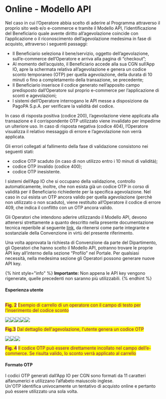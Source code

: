 # Online - Modello API

Nel caso in cui l’Operatore abbia scelto di aderire al Programma attraverso il proprio sito web e/o e-commerce e tramite il Modello API, l’identificazione del Beneficiario quale avente diritto all’agevolazione coincide con l’applicazione o il riconoscimento dell’agevolazione medesima in fase di acquisto, attraverso i seguenti passaggi:

* Il Beneficiario seleziona il bene/servizio, oggetto dell’agevolazione, sull’e-commerce dell’Operatore e arriva alla pagina di “checkout”;&#x20;
* Al momento dell’acquisto, il Beneficiario accede alla sua CGN sull’App IO, apre la schermata relativa all’agevolazione e genera un codice sconto temporaneo (OTP) per quella agevolazione, della durata di 10 minuti o fino a completamento della transazione, se precedente;&#x20;
* Il Beneficiario inserisce il codice generato nell’apposito campo predisposto dall’Operatore sul proprio e-commerce per l’applicazione di sconti e agevolazioni;&#x20;
* I sistemi dell’Operatore interrogano le API messe a disposizione da PagoPA S.p.A. per verificare la validità del codice.

In caso di risposta positiva (codice 200), l’agevolazione viene applicata alla transazione e il corrispondente OTP utilizzato viene invalidato per impedirne un ulteriore uso. In caso di risposta negativa (codice 404), l’Operatore visualizza il relativo messaggio di errore e l’agevolazione non verrà applicata.&#x20;

Gli errori collegati al fallimento della fase di validazione consistono nei seguenti stati:

* codice OTP scaduto (in caso di non utilizzo entro i 10 minuti di validità);&#x20;
* codice OTP invalido (codice 400);&#x20;
* codice OTP inesistente.

I sistemi dell’App IO che si occupano della validazione, controllo automaticamente, inoltre, che non esista già un codice OTP in corso di validità per il Beneficiario richiedente per la specifica agevolazione. Nel caso in cui esista un OTP ancora valido per quella agevolazione (perchè non utilizzato o non scaduto), viene restituito all’Operatore il codice di errore 409, che indica il conflitto con un OTP ancora valido.

Gli Operatori che intendono aderire utilizzando il Modello API, devono attenersi strettamente a quanto descritto nella presente documentazione tecnica reperibile al seguente [link](https://redocly.github.io/redoc/?url=https://raw.githubusercontent.com/pagopa/io-functions-cgn-merchant/master/openapi/index.yaml), da ritenersi come parte integrante e sostanziale della Convenzione in virtù del presente riferimento.

Una volta approvata la richiesta di Convenzione da parte del Dipartimento, gli Operatori che hanno scelto il Modello API, potranno trovare le proprie API key all’interno della sezione “Profilo” nel Portale. Per qualsiasi necessità, nella medesima sezione gli Operatori possono generare nuove API key.

{% hint style="info" %}
**Importante:** Non appena le API key vengono rigenerate, quelle precedenti non saranno più utilizzabili.
{% endhint %}

#### Esperienza utente

<div align="left">

<img src="https://lh4.googleusercontent.com/_iR6quYVoorF1pW26p1O228-EUEZ5gkyMmkBXliPOUvsw23P7STZjajQHnkgNKSPjHHof0CyqA8O8dQWnGTPF7rp0KrNIFeCsbFPitqSlubXg7CYmS1JIyfHXgv8OYWsr27mUMA" alt="">

</div>

<mark style="color:purple;">**Fig. 2**</mark> <mark style="color:purple;"></mark><mark style="color:purple;">Esempio di carrello di un operatore con il campo di testo per l’inserimento del codice sconto</mark>



![](<../.gitbook/assets/Wallet - Dettaglio carta.png>)![](<../.gitbook/assets/Esercenti online.png>)![](https://lh3.googleusercontent.com/eo2VYsKM8h0frCep5A-lBvuxVuweuMhTcc0khfLNMXgf-QRbou-5-Afizl2mq0c0cT21lKfcUFKpMHmNf4tGI86zV1zZcOPro0r2EA8oysFFSprwGDjv\_Riyyy-dRw)![](<../.gitbook/assets/BS offerta - bucket mostra.png>)![](https://lh5.googleusercontent.com/dnnI6j1qoHvRp7d9Xsy9JX83zsEnLOKjc03ID5knAJQZ7Mn75CtEBo0zm83XFSPFNE-yeVLEtLHKuHgnmQBUOF8kmE3qMqjE2qtETtuxBR98G9ufouCbEBjm73f4bA)

<mark style="color:purple;">**Fig.3**</mark> <mark style="color:purple;"></mark><mark style="color:purple;">Dal dettaglio dell'agevolazione, l'utente genera un codice OTP</mark>

![](../.gitbook/assets/OTP\_01.png)![](../.gitbook/assets/OTP\_02.png)![](../.gitbook/assets/OTP\_03.png)

<mark style="color:purple;">**Fig. 4**</mark> <mark style="color:purple;"></mark><mark style="color:purple;">Il codice OTP può essere direttamente incollato nel campo dell’e-commerce. Se risulta valido, lo sconto verrà applicato al carrello</mark>

#### Formato OTP

I codici OTP generati dall’App IO per  CGN sono formati da 11 caratteri alfanumerici e utilizzano l’alfabeto maiuscolo inglese.\
Un'OTP identifica univocamente un tentativo di acquisto online e pertanto può essere utilizzato una sola volta.

